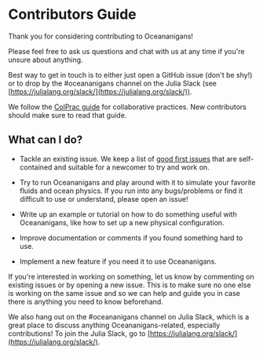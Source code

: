 # Contributors Guide

Thank you for considering contributing to Oceananigans! 

Please feel free to ask us questions and chat with us at any time if you're
unsure about anything.

Best way to get in touch is to either just open a GitHub issue (don't be shy!) or
to drop by the #oceananigans channel on the Julia Slack (see
[https://julialang.org/slack/](https://julialang.org/slack/)).

We follow the [ColPrac guide](https://github.com/SciML/ColPrac) for collaborative
practices. New contributors should make sure to read that guide.

## What can I do?

* Tackle an existing issue. We keep a list of [good first issues](https://github.com/CLiMA/Oceananigans.jl/issues?q=is%3Aissue+is%3Aopen+label%3A%22good+first+issue%22)
  that are self-contained and suitable for a newcomer to try and work on.

* Try to run Oceananigans and play around with it to simulate your favorite
  fluids and ocean physics. If you run into any bugs/problems or find it difficult
  to use or understand, please open an issue!

* Write up an example or tutorial on how to do something useful with
  Oceananigans, like how to set up a new physical configuration.

* Improve documentation or comments if you found something hard to use.

* Implement a new feature if you need it to use Oceananigans.

If you're interested in working on something, let us know by commenting on
existing issues or by opening a new issue. This is to make sure no one else
is working on the same issue and so we can help and guide you in case there
is anything you need to know beforehand.

We also hang out on the #oceananigans channel on Julia Slack, which is a great
place to discuss anything Oceananigans-related, especially contributions! To
join the Julia Slack, go to [https://julialang.org/slack/](https://julialang.org/slack/).

